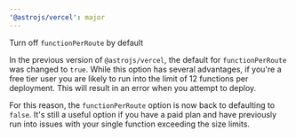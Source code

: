 ```yaml
---
'@astrojs/vercel': major
---
```


Turn off `functionPerRoute` by default

In the previous version of `@astrojs/vercel`, the default for `functionPerRoute` was changed to `true`. While this option has several advantages, if you're a free tier user you are likely to run into the limit of 12 functions per deployment. This will result in an error when you attempt to deploy.

For this reason, the `functionPerRoute` option is now back to defaulting to `false`. It's still a useful option if you have a paid plan and have previously run into issues with your single function exceeding the size limits.
